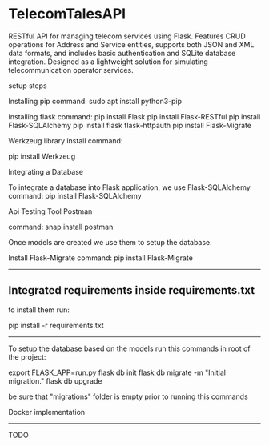 # TelecomTalesAPI
RESTful API for managing telecom services using Flask. 
Features CRUD operations for Address and Service entities, supports both JSON and XML data formats, and includes basic authentication and SQLite database integration. 
Designed as a lightweight solution for simulating telecommunication operator services.



setup steps

Installing pip
command:
sudo apt install python3-pip


Installing flask
command:
pip install Flask
pip install Flask-RESTful
pip install Flask-SQLAlchemy
pip install flask flask-httpauth 
pip install Flask-Migrate

Werkzeug library install
command:

pip install Werkzeug



Integrating a Database

To integrate a database into Flask application, we use Flask-SQLAlchemy
command:
pip install Flask-SQLAlchemy

Api Testing Tool 
Postman 

command:
snap install postman

Once models are created we use them to setup the database.

Install Flask-Migrate
command:
pip install Flask-Migrate



------------------------------------------------
Integrated requirements inside requirements.txt
------------------------------------------------

to install them run:

pip install -r requirements.txt



-------------


To setup the database based on the models run this commands in root of the project:

export FLASK_APP=run.py
flask db init
flask db migrate -m "Initial migration."
flask db upgrade

be sure that "migrations" folder is empty prior to running this commands 


Docker implementation

------

TODO